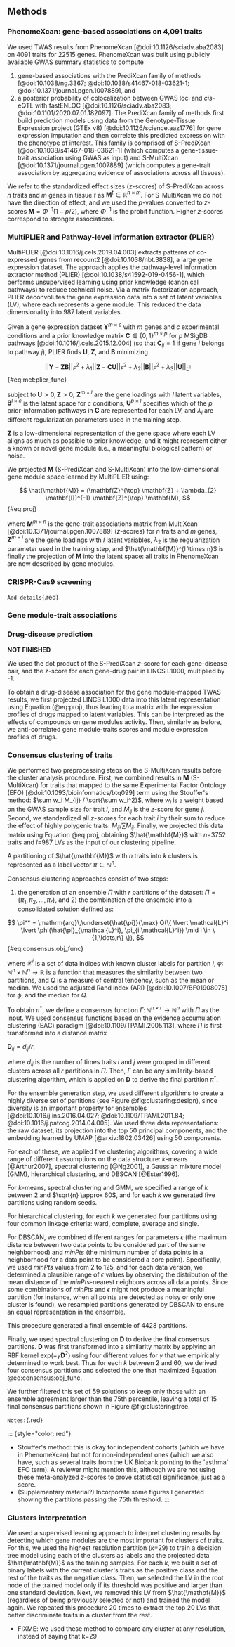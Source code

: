 ## Methods

### PhenomeXcan: gene-based associations on 4,091 traits

We used TWAS results from PhenomeXcan [@doi:10.1126/sciadv.aba2083] on 4091 traits for 22515 genes.
PhenomeXcan was built using publicly available GWAS summary statistics to compute
1) gene-based associations with the PrediXcan family of methods [@doi:10.1038/ng.3367; @doi:10.1038/s41467-018-03621-1; @doi:10.1371/journal.pgen.1007889], and
2) a posterior probability of colocalization between GWAS loci and *cis*-eQTL with fastENLOC [@doi:10.1126/sciadv.aba2083; @doi:10.1101/2020.07.01.182097].
The PrediXcan family of methods first build prediction models using data from the Genotype-Tissue Expression project (GTEx v8) [@doi:10.1126/science.aaz1776] for gene expression imputation and then correlate this predicted expression with the phenotype of interest.
This family is comprised of
S-PrediXcan [@doi:10.1038/s41467-018-03621-1] (which computes a gene-tissue-trait association using GWAS as input)
and S-MultiXcan [@doi:10.1371/journal.pgen.1007889] (which computes a gene-trait association by aggregating evidence of associations across all tissues).


We refer to the standardized effect sizes ($z$-scores) of S-PrediXcan across $n$ traits and $m$ genes in tissue $t$ as $\mathbf{M}^{t} \in \mathbb{R}^{n \times m}$.
For S-MultiXcan we do not have the direction of effect, and we used the $p$-values converted to $z$-scores $\mathbf{M}=\Phi^{-1}(1 - p/2)$, where $\Phi^{-1}$ is the probit function.
Higher $z$-scores correspond to stronger associations.


### MultiPLIER and Pathway-level information extractor (PLIER)

MultiPLIER [@doi:10.1016/j.cels.2019.04.003] extracts patterns of co-expressed genes from recount2 [@doi:10.1038/nbt.3838], a large gene expression dataset.
The approach applies the pathway-level information extractor method (PLIER) [@doi:10.1038/s41592-019-0456-1], which performs unsupervised learning using prior knowledge (canonical pathways) to reduce technical noise.
Via a matrix factorization approach, PLIER deconvolutes the gene expression data into a set of latent variables (LV), where each represents a gene module.
This reduced the data dimensionality into 987 latent variables.


Given a gene expression dataset $\mathbf{Y}^{m \times c}$ with $m$ genes and $c$ experimental conditions and a prior knowledge matrix $\mathbf{C} \in \{0,1\}^{m \times p}$ for $p$ MSigDB pathways [@doi:10.1016/j.cels.2015.12.004] (so that $\mathbf{C}_{ij} = 1$ if gene $i$ belongs to pathway $j$), PLIER finds $\mathbf{U}$, $\mathbf{Z}$, and $\mathbf{B}$ minimizing

$$
||\mathbf{Y} - \mathbf{Z}\mathbf{B}||^{2}_{F} + \lambda_1 ||\mathbf{Z} - \mathbf{C}\mathbf{U}||^{2}_{F} + \lambda_2 ||\mathbf{B}||^{2}_{F} + \lambda_3 ||\mathbf{U}||_{L^1}
$$ {#eq:met:plier_func}

subject to $\mathbf{U}>0, \mathbf{Z}>0$;
$\mathbf{Z}^{m \times l}$ are the gene loadings with $l$ latent variables,
$\mathbf{B}^{l \times c}$ is the latent space for $c$ conditions,
$\mathbf{U}^{p \times l}$ specifies which of the $p$ prior-information pathways in $\mathbf{C}$ are represented for each LV,
and $\lambda_i$ are different regularization parameters used in the training step.
<!--  -->
$\mathbf{Z}$ is a low-dimensional representation of the gene space where each LV aligns as much as possible to prior knowledge, and it might represent either a known or novel gene module (i.e., a meaningful biological pattern) or noise.


We projected $\mathbf{M}$ (S-PrediXcan and S-MultiXcan) into the low-dimensional gene module space learned by MultiPLIER using:

$$
\hat{\mathbf{M}} = (\mathbf{Z}^{\top} \mathbf{Z} + \lambda_{2} \mathbf{I})^{-1} \mathbf{Z}^{\top} \mathbf{M},
$$ {#eq:proj}

where $\mathbf{M}^{m \times n}$ is the gene-trait associations matrix from MultiXcan [@doi:10.1371/journal.pgen.1007889] ($z$-scores) for $n$ traits and $m$ genes,
$\mathbf{Z}^{m \times l}$ are the gene loadings with $l$ latent variables,
$\lambda_2$ is the regularization parameter used in the training step,
and $\hat{\mathbf{M}}^{l \times n}$ is finally the projection of $\mathbf{M}$ into the latent space: all traits in PhenomeXcan are now described by gene modules.


### CRISPR-Cas9 screening

`Add details`{.red}


### Gene module-trait associations


### Drug-disease prediction

**NOT FINISHED**

We used the dot product of the S-PrediXcan $z$-score for each gene-disease pair, and the $z$-score for each gene-drug pair in LINCS L1000, multiplied by -1.

To obtain a drug-disease association for the gene module-mapped TWAS results, we first projected LINCS L1000 data into this latent representation using Equation (@eq:proj), thus leading to a matrix with the expression profiles of drugs mapped to latent variables.
This can be interpreted as the effects of compounds on gene modules activity.
Then, similarly as before, we anti-correlated gene module-traits scores and module expression profiles of drugs.


### Consensus clustering of traits

We performed two preprocessing steps on the S-MultiXcan results before the cluster analysis procedure.
First, we combined results in $\mathbf{M}$ (S-MultiXcan) for traits that mapped to the same Experimental Factor Ontology (EFO) [@doi:10.1093/bioinformatics/btq099] term using the Stouffer's method: $\sum w_i M_{ij} / \sqrt{\sum w_i^2}$, where $w_i$ is a weight based on the GWAS sample size for trait $i$, and $M_{ij}$ is the $z$-score for gene $j$.
Second, we standardized all $z$-scores for each trait $i$ by their sum to reduce the effect of highly polygenic traits: $M_{ij} / \sum M_{ij}$.
Finally, we projected this data matrix using Equation @eq:proj, obtaining $\hat{\mathbf{M}}$ with $n$=3752 traits and $l$=987 LVs as the input of our clustering pipeline.


A partitioning of $\hat{\mathbf{M}}$ with $n$ traits into $k$ clusters is represented as a label vector $\pi \in \mathbb{N}^n$.
<!--  -->
Consensus clustering approaches consist of two steps:
1) the generation of an ensemble $\Pi$ with $r$ partitions of the dataset: $\Pi=\{\pi_1, \pi_2, \ldots, \pi_r\}$,
and 2) the combination of the ensemble into a consolidated solution defined as:

$$
\pi^* = \mathrm{arg}\,\underset{\hat{\pi}}{\max} Q(\{ \lvert \mathcal{L}^i \lvert \phi(\hat{\pi}_{\mathcal{L}^i}, \pi_{i \mathcal{L}^i}) \mid i \in \{1,\ldots,r\} \}),
$$ {#eq:consensus:obj_func}

where $\mathcal{L}^i$ is a set of data indices with known cluster labels for partition $i$,
$\phi\colon \mathbb{N}^n \times \mathbb{N}^n \to \mathbb{R}$ is a function that measures the similarity between two partitions,
and $Q$ is a measure of central tendency, such as the mean or median.
We used the adjusted Rand index (ARI) [@doi:10.1007/BF01908075] for $\phi$, and the median for $Q$.
<!--  -->
To obtain $\pi^*$, we define a consensus function $\Gamma\colon \mathbb{N}^{n \times r} \to \mathbb{N}^n$ with $\Pi$ as the input.
We used consensus functions based on the evidence accumulation clustering (EAC) paradigm [@doi:10.1109/TPAMI.2005.113], where $\Pi$ is first transformed into a distance matrix
<!--  -->
<!-- $\mathbf{D}_{ij} = \frac{d_{ij}}{r}$, -->
$\mathbf{D}_{ij} = d_{ij} / r$,
<!--  -->
where $d_{ij}$ is the number of times traits $i$ and $j$ were grouped in different clusters across all $r$ partitions in $\Pi$.
Then, $\Gamma$ can be any similarity-based clustering algorithm, which is applied on $\mathbf{D}$ to derive the final partition $\pi^*$.


For the ensemble generation step, we used different algorithms to create a highly diverse set of partitions (see Figure @fig:clustering:design), since diversity is an important property for ensembles [@doi:10.1016/j.ins.2016.04.027; @doi:10.1109/TPAMI.2011.84; @doi:10.1016/j.patcog.2014.04.005].
We used three data representations: the raw dataset, its projection into the top 50 principal components, and the embedding learned by UMAP [@arxiv:1802.03426] using 50 components.
<!--  -->
For each of these, we applied five clustering algorithms, covering a wide range of different assumptions on the data structure: $k$-means [@Arthur2007], spectral clustering [@Ng2001], a Gaussian mixture model (GMM), hierarchical clustering, and DBSCAN [@Ester1996].
<!--  -->
For $k$-means, spectral clustering and GMM, we specified a range of $k$ between 2 and $\sqrt{n} \approx 60$, and for each $k$ we generated five partitions using random seeds.
<!--  -->
For hierarchical clustering, for each $k$ we generated four partitions using four common linkage criteria: ward, complete, average and single.
<!--  -->
For DBSCAN, we combined different ranges for parameters $\epsilon$ (the maximum distance between two data points to be considered part of the same neighborhood) and *minPts* (the minimum number of data points in a neighborhood for a data point to be considered a core point).
Specifically, we used *minPts* values from 2 to 125, and for each data version, we determined a plausible range of $\epsilon$ values by observing the distribution of the mean distance of the *minPts*-nearest neighbors across all data points.
Since some combinations of *minPts* and $\epsilon$ might not produce a meaningful partition (for instance, when all points are detected as noisy or only one cluster is found), we resampled partitions generated by DBSCAN to ensure an equal representation in the ensemble.
<!--  -->
This procedure generated a final ensemble of 4428 partitions.


Finally, we used spectral clustering on $\mathbf{D}$ to derive the final consensus partitions.
$\mathbf{D}$ was first transformed into a similarity matrix by applying an RBF kernel $\mathrm{exp}(-\gamma \mathbf{D}^2)$ using four different values for $\gamma$ that we empirically determined to work best.
Thus for each $k$ between 2 and 60, we derived four consensus partitions and selected the one that maximized Equation @eq:consensus:obj_func.
<!--  -->
We further filtered this set of 59 solutions to keep only those with an ensemble agreement larger than the 75th percentile, leaving a total of 15 final consensus partitions shown in Figure @fig:clustering:tree.


`Notes:`{.red}

::: {style="color: red"}
- Stouffer's method: this is okay for independent cohorts (which we have in PhenomeXcan) but not for non-independent ones (which we also have, such as several traits from the UK Biobank pointing to the 'asthma' EFO term). A reviewer might mention this, although we are not using these meta-analyzed $z$-scores to prove statistical significance, just as a score.
- (Supplementary material?) Incorporate some figures I generated showing the partitions passing the 75th threshold.
:::


### Clusters interpretation

We used a supervised learning approach to interpret clustering results by detecting which gene modules are the most important for clusters of traits.
For this, we used the highest resolution partition ($k$=29) to train a decision tree model using each of the clusters as labels and the projected data $\hat{\mathbf{M}}$ as the training samples.
For each $k$, we built a set of binary labels with the current cluster's traits as the positive class and the rest of the traits as the negative class.
Then, we selected the LV in the root node of the trained model only if its threshold was positive and larger than one standard deviation.
Next, we removed this LV from $\hat{\mathbf{M}}$ (regardless of being previously selected or not) and trained the model again.
We repeated this procedure 20 times to extract the top 20 LVs that better discriminate traits in a cluster from the rest.

- FIXME: we used these method to compare any cluster at any resolution, instead of saying that k=29
